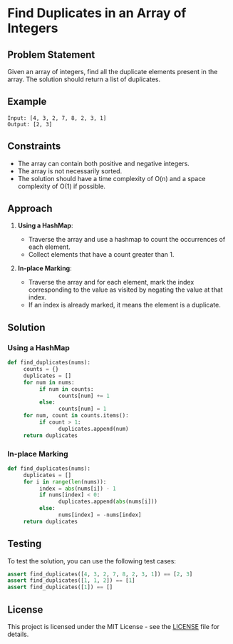 # Find Duplicates in an Array of Integers

## Problem Statement

Given an array of integers, find all the duplicate elements present in the array. The solution should return a list of duplicates.

## Example

```plaintext
Input: [4, 3, 2, 7, 8, 2, 3, 1]
Output: [2, 3]
```

## Constraints

- The array can contain both positive and negative integers.
- The array is not necessarily sorted.
- The solution should have a time complexity of O(n) and a space complexity of O(1) if possible.

## Approach

1. **Using a HashMap**: 
    - Traverse the array and use a hashmap to count the occurrences of each element.
    - Collect elements that have a count greater than 1.

2. **In-place Marking**:
    - Traverse the array and for each element, mark the index corresponding to the value as visited by negating the value at that index.
    - If an index is already marked, it means the element is a duplicate.

## Solution

### Using a HashMap

```python
def find_duplicates(nums):
     counts = {}
     duplicates = []
     for num in nums:
          if num in counts:
                counts[num] += 1
          else:
                counts[num] = 1
     for num, count in counts.items():
          if count > 1:
                duplicates.append(num)
     return duplicates
```

### In-place Marking

```python
def find_duplicates(nums):
     duplicates = []
     for i in range(len(nums)):
          index = abs(nums[i]) - 1
          if nums[index] < 0:
                duplicates.append(abs(nums[i]))
          else:
                nums[index] = -nums[index]
     return duplicates
```

## Testing

To test the solution, you can use the following test cases:

```python
assert find_duplicates([4, 3, 2, 7, 8, 2, 3, 1]) == [2, 3]
assert find_duplicates([1, 1, 2]) == [1]
assert find_duplicates([1]) == []
```

## License

This project is licensed under the MIT License - see the [LICENSE](LICENSE) file for details.